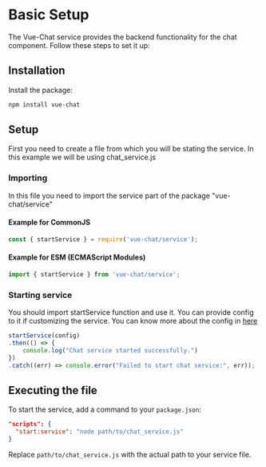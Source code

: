 # Basic Setup

The Vue-Chat service provides the backend functionality for the chat component. Follow these steps to set it up:

## Installation

Install the package:

```bash
npm install vue-chat
```
## Setup 

First you need to create a file from which you will be stating the service. In this example we will be using chat_service.js 

### Importing 

In this file you need to import the service part of the package "vue-chat/service"

#### Example for CommonJS

```javascript
const { startService } = require('vue-chat/service');
```

#### Example for ESM (ECMAScript Modules)

```javascript
import { startService } from 'vue-chat/service';
```

### Starting service 

You should import startService function and use it. You can provide config to it if customizing the service. 
You can know more about the config in [here](./config.md)

```javascript
startService(config)
.then(() => {
    console.log("Chat service started successfully.")
})
.catch((err) => console.error("Failed to start chat service:", err));
```

## Executing the file  
To start the service, add a command to your `package.json`:

```json
"scripts": {
  "start:service": "node path/to/chat_service.js"
}
```

Replace `path/to/chat_service.js` with the actual path to your service file.